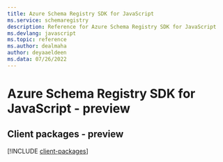 ```yaml
---
title: Azure Schema Registry SDK for JavaScript
ms.service: schemaregistry
description: Reference for Azure Schema Registry SDK for JavaScript
ms.devlang: javascript
ms.topic: reference
ms.author: dealmaha
author: deyaaeldeen
ms.data: 07/26/2022
---
```

# Azure Schema Registry SDK for JavaScript - preview

## Client packages - preview
[!INCLUDE [client-packages](schema-registry-client-index.md)]